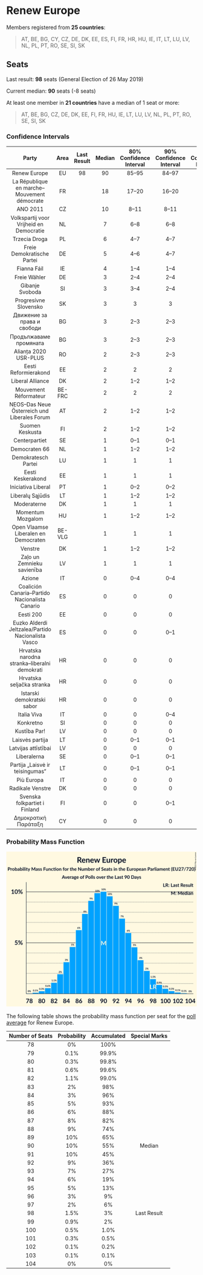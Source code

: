# Renew Europe

Members registered from **25 countries**:

> AT, BE, BG, CY, CZ, DE, DK, EE, ES, FI, FR, HR, HU, IE, IT, LT, LU, LV, NL, PL, PT, RO, SE, SI, SK

## Seats

Last result: **98** seats (General Election of 26 May 2019)

Current median: **90** seats (-8 seats)

At least one member in **21 countries** have a median of 1 seat or more:

> AT, BE, BG, CZ, DE, DK, EE, FI, FR, HU, IE, LT, LU, LV, NL, PL, PT, RO, SE, SI, SK

### Confidence Intervals

| Party | Area | Last Result | Median | 80% Confidence Interval | 90% Confidence Interval | 95% Confidence Interval | 99% Confidence Interval |
|:-----:|:----:|:-----------:|:------:|:-----------------------:|:-----------------------:|:-----------------------:|:-----------------------:|
| Renew Europe | EU | 98 | 90 | 85–95 | 84–97 | 83–98 | 81–101 |
| La République en marche–Mouvement démocrate | FR | | 18 | 17–20 | 16–20 | 16–20 | 15–21 |
| ANO 2011 | CZ | | 10 | 8–11 | 8–11 | 8–11 | 8–11 |
| Volkspartij voor Vrijheid en Democratie | NL | | 7 | 6–8 | 6–8 | 6–8 | 6–8 |
| Trzecia Droga | PL | | 6 | 4–7 | 4–7 | 4–7 | 3–8 |
| Freie Demokratische Partei | DE | | 5 | 4–6 | 4–7 | 3–7 | 3–8 |
| Fianna Fáil | IE | | 4 | 1–4 | 1–4 | 1–4 | 1–4 |
| Freie Wähler | DE | | 3 | 2–4 | 2–4 | 2–5 | 1–5 |
| Gibanje Svoboda | SI | | 3 | 3–4 | 2–4 | 2–4 | 2–4 |
| Progresívne Slovensko | SK | | 3 | 3 | 3 | 3 | 3 |
| Движение за права и свободи | BG | | 3 | 2–3 | 2–3 | 2–3 | 2–3 |
| Продължаваме промяната | BG | | 3 | 2–3 | 2–3 | 2–3 | 2–4 |
| Alianța 2020 USR-PLUS | RO | | 2 | 2–3 | 2–3 | 2–3 | 2–3 |
| Eesti Reformierakond | EE | | 2 | 2 | 2 | 2 | 1–3 |
| Liberal Alliance | DK | | 2 | 1–2 | 1–2 | 1–2 | 1–2 |
| Mouvement Réformateur | BE-FRC | | 2 | 2 | 2 | 1–2 | 1–2 |
| NEOS–Das Neue Österreich und Liberales Forum | AT | | 2 | 1–2 | 1–2 | 1–2 | 1–3 |
| Suomen Keskusta | FI | | 2 | 1–2 | 1–2 | 1–2 | 1–2 |
| Centerpartiet | SE | | 1 | 0–1 | 0–1 | 0–1 | 0–1 |
| Democraten 66 | NL | | 1 | 1–2 | 1–2 | 1–2 | 1–3 |
| Demokratesch Partei | LU | | 1 | 1 | 1 | 1 | 1 |
| Eesti Keskerakond | EE | | 1 | 1 | 1 | 1 | 1 |
| Iniciativa Liberal | PT | | 1 | 0–2 | 0–2 | 0–2 | 0–3 |
| Liberalų Sąjūdis | LT | | 1 | 1–2 | 1–2 | 1–2 | 1–2 |
| Moderaterne | DK | | 1 | 1 | 1 | 1 | 0–2 |
| Momentum Mozgalom | HU | | 1 | 1–2 | 1–2 | 1–2 | 1–2 |
| Open Vlaamse Liberalen en Democraten | BE-VLG | | 1 | 1 | 1 | 1 | 0–1 |
| Venstre | DK | | 1 | 1–2 | 1–2 | 1–2 | 1–2 |
| Zaļo un Zemnieku savienība | LV | | 1 | 1 | 1 | 1–2 | 1–2 |
| Azione | IT | | 0 | 0–4 | 0–4 | 0–5 | 0–5 |
| Coalición Canaria–Partido Nacionalista Canario | ES | | 0 | 0 | 0 | 0 | 0 |
| Eesti 200 | EE | | 0 | 0 | 0 | 0–1 | 0–1 |
| Euzko Alderdi Jeltzalea/Partido Nacionalista Vasco | ES | | 0 | 0 | 0–1 | 0–1 | 0–1 |
| Hrvatska narodna stranka–liberalni demokrati | HR | | 0 | 0 | 0 | 0 | 0 |
| Hrvatska seljačka stranka | HR | | 0 | 0 | 0 | 0 | 0 |
| Istarski demokratski sabor | HR | | 0 | 0 | 0 | 0 | 0 |
| Italia Viva | IT | | 0 | 0 | 0–4 | 0–4 | 0–4 |
| Konkretno | SI | | 0 | 0 | 0 | 0 | 0 |
| Kustība Par! | LV | | 0 | 0 | 0 | 0 | 0 |
| Laisvės partija | LT | | 0 | 0–1 | 0–1 | 0–1 | 0–1 |
| Latvijas attīstībai | LV | | 0 | 0 | 0 | 0 | 0 |
| Liberalerna | SE | | 0 | 0–1 | 0–1 | 0–1 | 0–1 |
| Partija „Laisvė ir teisingumas“ | LT | | 0 | 0–1 | 0–1 | 0–1 | 0–1 |
| Più Europa | IT | | 0 | 0 | 0 | 0 | 0 |
| Radikale Venstre | DK | | 0 | 0 | 0 | 0–1 | 0–1 |
| Svenska folkpartiet i Finland | FI | | 0 | 0 | 0–1 | 0–1 | 0–1 |
| Δημοκρατική Παράταξη | CY | | 0 | 0 | 0 | 0 | 0 |

### Probability Mass Function

![Graph with seats probability mass function not yet produced](average-2023-10-31-seats-pmf-reneweurope.png "Seats Probability Mass Function")

The following table shows the probability mass function per seat for the [poll average](average-2023-10-31.html) for Renew Europe.

| Number of Seats | Probability | Accumulated | Special Marks |
|:---------------:|:-----------:|:-----------:|:-------------:|
| 78 | 0% | 100% |  |
| 79 | 0.1% | 99.9% |  |
| 80 | 0.3% | 99.8% |  |
| 81 | 0.6% | 99.6% |  |
| 82 | 1.1% | 99.0% |  |
| 83 | 2% | 98% |  |
| 84 | 3% | 96% |  |
| 85 | 5% | 93% |  |
| 86 | 6% | 88% |  |
| 87 | 8% | 82% |  |
| 88 | 9% | 74% |  |
| 89 | 10% | 65% |  |
| 90 | 10% | 55% | Median |
| 91 | 10% | 45% |  |
| 92 | 9% | 36% |  |
| 93 | 7% | 27% |  |
| 94 | 6% | 19% |  |
| 95 | 5% | 13% |  |
| 96 | 3% | 9% |  |
| 97 | 2% | 6% |  |
| 98 | 1.5% | 3% | Last Result |
| 99 | 0.9% | 2% |  |
| 100 | 0.5% | 1.0% |  |
| 101 | 0.3% | 0.5% |  |
| 102 | 0.1% | 0.2% |  |
| 103 | 0.1% | 0.1% |  |
| 104 | 0% | 0% |  |


